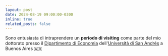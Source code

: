 ```yaml
---
layout: post
date: 2024-08-19 09:00:00-0300
inline: true
related_posts: false
---
```


Sono entusiasta di intraprendere un <b>periodo di visiting</b> come parte del mio dottorato presso il [Dipartimento di Economia](https://udesa.edu.ar/departamento-de-economia) dell'[Università di San Andrés](https://udesa.edu.ar) a Buenos Aires 🇦🇷
